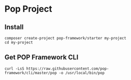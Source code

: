 # Pop Project

## Install

```shell
composer create-project pop-framework/starter my-project
cd my-project
```

## Get POP Framework CLI

```shell
curl -LsS https://raw.githubusercontent.com/pop-framework/cli/master/pop -o /usr/local/bin/pop
```

